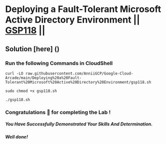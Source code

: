 # Deploying a Fault-Tolerant Microsoft Active Directory Environment || [GSP118](https://www.cloudskillsboost.google/focuses/1817?parent=catalog) ||

## Solution [here] ()

### Run the following Commands in CloudShell

```
curl -LO raw.githubusercontent.com/AnniiGCP/Google-Cloud-Arcade/main/Deploying%20a%20Fault-Tolerant%20Microsoft%20Active%20Directory%20Environment/gsp118.sh

sudo chmod +x gsp118.sh

./gsp118.sh
```

### Congratulations 🎉 for completing the Lab !

##### *You Have Successfully Demonstrated Your Skills And Determination.*

#### *Well done!*

 

 

